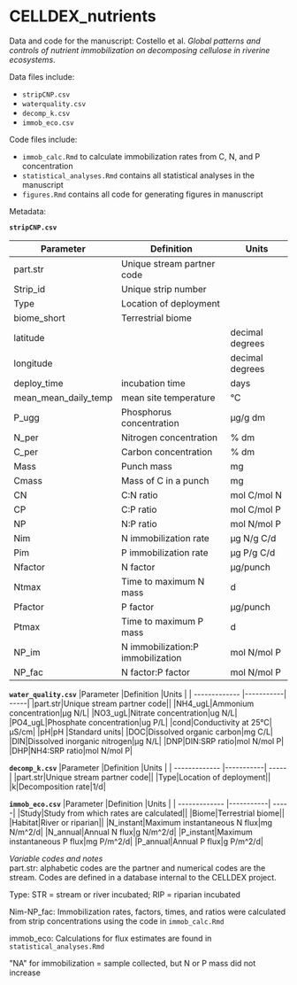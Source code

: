 # CELLDEX_nutrients
Data and code for the manuscript:
Costello et al. *Global patterns and controls of nutrient immobilization on decomposing cellulose in riverine ecosystems*.


Data files include:
  * `stripCNP.csv`
  * `waterquality.csv`
  * `decomp_k.csv`
  * `immob_eco.csv`


Code files include:
  * `immob_calc.Rmd` to calculate immobilization rates from C, N, and P concentration
  * `statistical_analyses.Rmd` contains all statistical analyses in the manuscript
  * `figures.Rmd` contains all code for generating figures in manuscript

Metadata:

__`stripCNP.csv`__

|Parameter     |Definition   |Units  |
| ------------- |-----------| -----|
|part.str|Unique stream partner code||
|Strip_id|Unique strip number||
|Type|Location of deployment||
|biome_short|Terrestrial biome||
|latitude||decimal degrees|
|longitude||decimal degrees|
|deploy_time|incubation time|days|
|mean_mean_daily_temp|mean site temperature|°C|
|P_ugg|Phosphorus concentration| µg/g dm|
|N_per|Nitrogen concentration|% dm|
|C_per|Carbon concentration|% dm|
|Mass|Punch mass|mg|
|Cmass|Mass of C in a punch|mg|
|CN|C:N ratio|mol C/mol N|
|CP|C:P ratio|mol C/mol P|
|NP|N:P ratio|mol N/mol P|
|Nim|N immobilization rate|µg N/g C/d|
|Pim|P immobilization rate|µg P/g C/d|
|Nfactor|N factor|µg/punch |
|Ntmax|Time to maximum N mass|d|
|Pfactor|P factor|µg/punch |
|Ptmax|Time to maximum P mass|d|
|NP_im|N immobilization:P immobilization|mol N/mol P|
|NP_fac|N factor:P factor|mol N/mol P|

__`water_quality.csv`__
|Parameter     |Definition   |Units  |
| ------------- |-----------| -----|
|part.str|Unique stream partner code||
|NH4_ugL|Ammonium concentration|µg N/L|
|NO3_ugL|Nitrate concentration|ug N/L|
|PO4_ugL|Phosphate concentration|ug P/L|
|cond|Conductivity at 25°C|µS/cm|
|pH|pH |Standard units|
|DOC|Dissolved organic carbon|mg C/L|
|DIN|Dissolved inorganic nitrogen|µg N/L|
|DNP|DIN:SRP ratio|mol N/mol P|
|DHP|NH4:SRP ratio|mol N/mol P|

__`decomp_k.csv`__
|Parameter     |Definition   |Units  |
| ------------- |-----------| -----|
|part.str|Unique stream partner code||
|Type|Location of deployment||
|k|Decomposition rate|1/d|

__`immob_eco.csv`__
|Parameter     |Definition   |Units  |
| ------------- |-----------| -----|
|Study|Study from which rates are calculated||
|Biome|Terrestrial biome||
|Habitat|River or riparian||
|N_instant|Maximum instantaneous N flux|mg N/m^2/d|
|N_annual|Annual N flux|g N/m^2/d|
|P_instant|Maximum instantaneous P flux|mg P/m^2/d|
|P_annual|Annual P flux|g P/m^2/d|


_Variable codes and notes_  
part.str: alphabetic codes are the partner and numerical codes are the stream. Codes are defined in a database internal to the CELLDEX project.

Type: STR = stream or river incubated; RIP = riparian incubated  

Nim-NP_fac: Immobilization rates, factors, times, and ratios were calculated from strip concentrations using the code in `immob_calc.Rmd`

immob_eco: Calculations for flux estimates are found in `statistical_analyses.Rmd`

"NA" for immobilization = sample collected, but N or P mass did not increase

